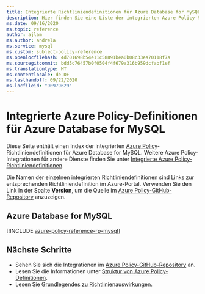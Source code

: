```yaml
---
title: Integrierte Richtliniendefinitionen für Azure Database for MySQL
description: Hier finden Sie eine Liste der integrierten Azure Policy-Richtliniendefinitionen für Azure Database for MySQL. Diese integrierten Richtliniendefinitionen bieten allgemeine Ansätze für die Verwaltung von Azure-Ressourcen.
ms.date: 09/16/2020
ms.topic: reference
author: ajlam
ms.author: andrela
ms.service: mysql
ms.custom: subject-policy-reference
ms.openlocfilehash: 4d701698b54e11c58891bea0b08c33ea70118f7a
ms.sourcegitcommit: bdd5c76457b0f0504f4f679a316b959dcfabf1ef
ms.translationtype: HT
ms.contentlocale: de-DE
ms.lasthandoff: 09/22/2020
ms.locfileid: "90979629"
---
```

# <a name="azure-policy-built-in-definitions-for-azure-database-for-mysql"></a>Integrierte Azure Policy-Definitionen für Azure Database for MySQL

Diese Seite enthält einen Index der integrierten [Azure Policy](../governance/policy/overview.md)-Richtliniendefinitionen für Azure Database for MySQL. Weitere Azure Policy-Integrationen für andere Dienste finden Sie unter [Integrierte Azure Policy-Richtliniendefinitionen](../governance/policy/samples/built-in-policies.md).

Die Namen der einzelnen integrierten Richtliniendefinitionen sind Links zur entsprechenden Richtliniendefinition im Azure-Portal. Verwenden Sie den Link in der Spalte **Version**, um die Quelle im [Azure Policy-GitHub-Repository](https://github.com/Azure/azure-policy) anzuzeigen.

## <a name="azure-database-for-mysql"></a>Azure Database for MySQL

[!INCLUDE [azure-policy-reference-rp-mysql](../../includes/policy/reference/byrp/microsoft.dbformysql.md)]

## <a name="next-steps"></a>Nächste Schritte

- Sehen Sie sich die Integrationen im [Azure Policy-GitHub-Repository](https://github.com/Azure/azure-policy) an.
- Lesen Sie die Informationen unter [Struktur von Azure Policy-Definitionen](../governance/policy/concepts/definition-structure.md).
- Lesen Sie [Grundlegendes zu Richtlinienauswirkungen](../governance/policy/concepts/effects.md).
